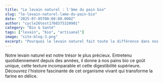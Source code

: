 ```yaml
---
title: "Le levain naturel : l'âme du pain bio"
slug: "le-levain-naturel-lame-du-pain-bio"
date: "2025-07-05T00:00:00.000Z"
author: "cycle26test1760375320901"
category: "Bio & Santé"
tags: ["levain", "bio", "artisanal"]
image: "site-blog-3.png"
excerpt: "Pourquoi le levain naturel fait toute la différence dans nos pains bio et comment nous le préparons chaque jour."
---
```

Notre levain naturel est notre trésor le plus précieux. Entretenu quotidiennement depuis des années, il donne à nos pains bio ce goût unique, cette texture incomparable et cette digestibilité supérieure. Découvrez l'histoire fascinante de cet organisme vivant qui transforme la farine en délice.
